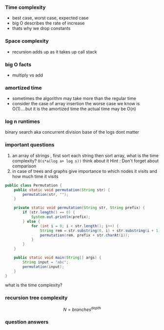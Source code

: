 ### Time complexity
- best case, worst case, expected case
- big O describes the rate of increase
- thats why we drop constants

### Space complexity
- recursion adds up as it takes up call stack

### big O facts
- multiply vs add

### amortized time

- sometimes the algorithm may take more than the regular time 
- consider the case of array insertion the worse case we know is O(1)....but it is the amortized time the actual time may be O(n)

### log n runtimes
binary search aka concurrent division
base of the logs dont matter


### important questions
1. an array of strings , first sort each string then sort array, what is the time complexity?
   ```O(s*a(log a+ log s))```
	think about it 
	Hint : Don't forget about comparison
2. in case of trees and graphs give importance to which nodes it visits and how much time it visits


```java
public class Permutation {
    public static void permutation(String str) {
        permutation(str, "");
    }

    private static void permutation(String str, String prefix) {
        if (str.length() == 0) {
            System.out.println(prefix);
        } else {
            for (int i = 0; i < str.length(); i++) {
                String rem = str.substring(0, i) + str.substring(i + 1);
                permutation(rem, prefix + str.charAt(i));
            }
        }
    }

    public static void main(String[] args) {
        String input = "abc";
        permutation(input);
    }
}

```

what is the time complexity?

### recursion tree complexity

$$ N = branches^{depth} $$

### question answers

